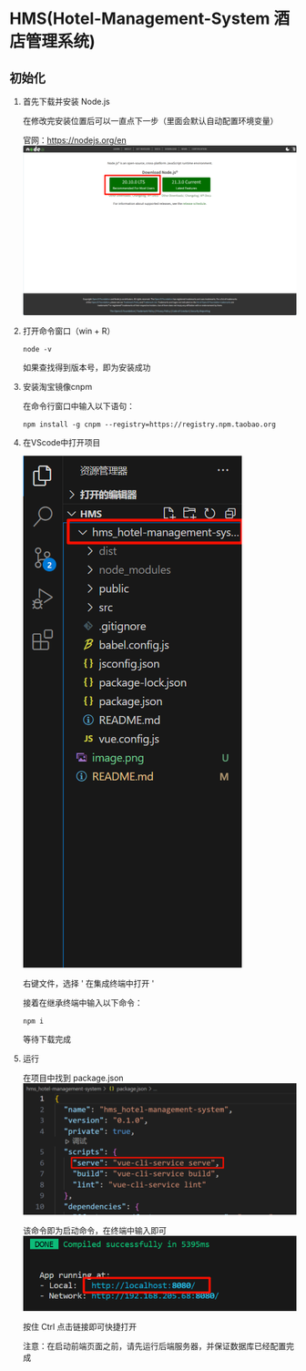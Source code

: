# HMS(Hotel-Management-System 酒店管理系统)

## 初始化
1. 首先下载并安装 Node.js 

    在修改完安装位置后可以一直点下一步（里面会默认自动配置环境变量）

    官网：https://nodejs.org/en
    ![Alt text](image.png)

2. 打开命令窗口（win + R）

    ```
    node -v
    ```

    如果查找得到版本号，即为安装成功

3. 安装淘宝镜像cnpm

    在命令行窗口中输入以下语句：

    ```
    npm install -g cnpm --registry=https://registry.npm.taobao.org
    ```

4. 在VScode中打开项目

    ![Alt text](image-2.png)
    
    右键文件，选择 ' 在集成终端中打开 '
    
    接着在继承终端中输入以下命令：
    
    ```
    npm i
    ```
    
    等待下载完成
    
5. 运行

    在项目中找到 package.json 
    ![Alt text](image-1.png)
    
    该命令即为启动命令，在终端中输入即可
    ![Alt text](image-3.png)
    
    按住 Ctrl 点击链接即可快捷打开
    
    注意：在启动前端页面之前，请先运行后端服务器，并保证数据库已经配置完成
